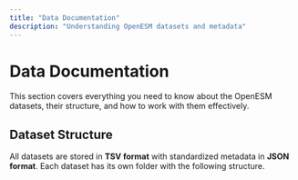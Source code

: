 ```yaml
---
title: "Data Documentation"
description: "Understanding OpenESM datasets and metadata"
---
```


# Data Documentation

This section covers everything you need to know about the OpenESM datasets, their structure, and how to work with them effectively.

## Dataset Structure

All datasets are stored in **TSV format** with standardized metadata in **JSON format**. Each dataset has its own folder with the following structure.
